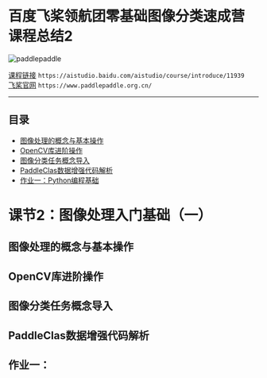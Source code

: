 # 百度飞桨领航团零基础图像分类速成营 课程总结2
![paddlepaddle](https://paddlepaddle-org-cn.cdn.bcebos.com/paddle-site-front/favicon-128.png  "百度logo")

[课程链接](https://aistudio.baidu.com/aistudio/course/introduce/11939)	`https://aistudio.baidu.com/aistudio/course/introduce/11939`  
[飞桨官网](https://www.paddlepaddle.org.cn/)	`https://www.paddlepaddle.org.cn/`   

****
## 目录
* [图像处理的概念与基本操作](#图像处理的概念与基本操作)
* [OpenCV库进阶操作](#OpenCV库进阶操作)
* [图像分类任务概念导入](#图像分类任务概念导入)
* [PaddleClas数据增强代码解析](#PaddleClas数据增强代码解析)
* [作业一：Python编程基础](#作业一Python编程基础)


# 课节2：图像处理入门基础（一）

## 图像处理的概念与基本操作

 

## OpenCV库进阶操作

## 图像分类任务概念导入

## PaddleClas数据增强代码解析

## 作业一：

